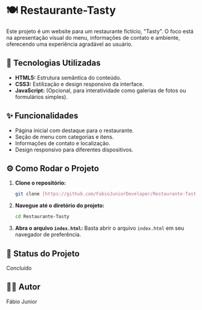 # 🍽️ Restaurante-Tasty

Este projeto é um website para um restaurante fictício, "Tasty". O foco está na apresentação visual do menu, informações de contato e ambiente, oferecendo uma experiência agradável ao usuário.

## 🚀 Tecnologias Utilizadas

* **HTML5:** Estrutura semântica do conteúdo.
* **CSS3:** Estilização e design responsivo da interface.
* **JavaScript:** (Opcional, para interatividade como galerias de fotos ou formulários simples).

## ✨ Funcionalidades

* Página inicial com destaque para o restaurante.
* Seção de menu com categorias e itens.
* Informações de contato e localização.
* Design responsivo para diferentes dispositivos.

## ⚙️ Como Rodar o Projeto

1.  **Clone o repositório:**

    ```bash
    git clone [https://github.com/FabioJuniorDeveloper/Restaurante-Tasty.git](https://github.com/FabioJuniorDeveloper/Restaurante-Tasty.git)
    ```

2.  **Navegue até o diretório do projeto:**

    ```bash
    cd Restaurante-Tasty
    ```

3.  **Abra o arquivo `index.html`:**
    Basta abrir o arquivo `index.html` em seu navegador de preferência.

## 🚧 Status do Projeto

Concluído

## 🧑‍💻 Autor

Fábio Junior
